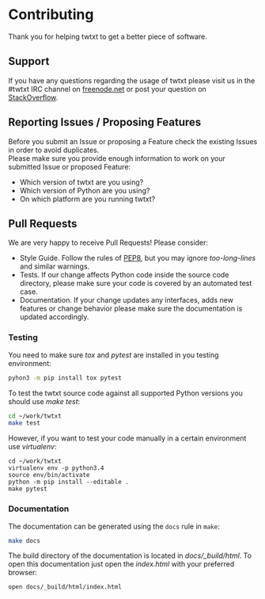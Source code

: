 # Contributing

Thank you for helping twtxt to get a better piece of software.

## Support

If you have any questions regarding the usage of twtxt please visit us in the #twtxt IRC channel on [freenode.net](https://freenode.net/)
or post your question on [StackOverflow](https://stackoverflow.com).

## Reporting Issues / Proposing Features

Before you submit an Issue or proposing a Feature check the existing Issues in order to avoid duplicates. <br>
Please make sure you provide enough information to work on your submitted Issue or proposed Feature:

* Which version of twtxt are you using?
* Which version of Python are you using?
* On which platform are you running twtxt?

## Pull Requests

We are very happy to receive Pull Requests! Please consider:

* Style Guide. Follow the rules of [PEP8](http://legacy.python.org/dev/peps/pep-0008/), but you may ignore *too-long-lines* and similar warnings.
* Tests. If our change affects Python code inside the source code directory, please make sure your code is covered by an automated test case.
* Documentation. If your change updates any interfaces, adds new features or change behavior please make sure the documentation is updated accordingly.

### Testing

You need to make sure *tox* and *pytest* are installed in you testing environment:

```bash
pyhon3 -m pip install tox pytest
```

To test the twtxt source code against all supported Python versions you should use *make test*:

```bash
cd ~/work/twtxt
make test
```

However, if you want to test your code manually in a certain environment use *virtualenv*:

```
cd ~/work/twtxt
virtualenv env -p python3.4
source env/bin/activate
python -m pip install --editable .
make pytest
```

### Documentation

The documentation can be generated using the `docs` rule in `make`:

```bash
make docs
```

The build directory of the documentation is located in *docs/_build/html*.
To open this documentation just open the *index.html* with your preferred browser:

```
open docs/_build/html/index.html
```
